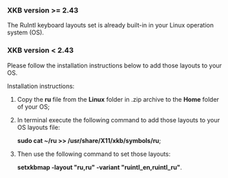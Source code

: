 ### XKB version >= 2.43
The RuIntl keyboard layouts set is already built-in in your Linux operation system (OS).

### XKB version < 2.43
Please follow the installation instructions below to add those layouts to your OS.

Installation instructions:

1. Copy the **ru** file from the **Linux** folder in .zip archive to the **Home** folder of your OS;
2. In terminal execute the following command to add those layouts to your OS layouts file:
   
   **sudo cat ~/ru >> /usr/share/X11/xkb/symbols/ru**;
4. Then use the following command to set those layouts:
   
   **setxkbmap -layout "ru,ru" -variant "ruintl_en,ruintl_ru"**.
